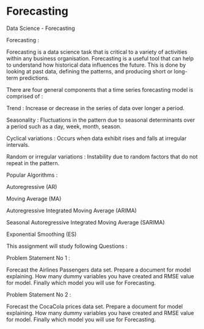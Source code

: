 # Forecasting

Data Science - Forecasting

Forecasting :

Forecasting is a data science task that is critical to a variety of activities within any business organisation. Forecasting is a useful tool that can help to understand how historical data influences the future. This is done by looking at past data, defining the patterns, and producing short or long-term predictions.

There are four general components that a time series forecasting model is comprised of :

Trend : Increase or decrease in the series of data over longer a period.

Seasonality : Fluctuations in the pattern due to seasonal determinants over a period such as a day, week, month, season.

Cyclical variations : Occurs when data exhibit rises and falls at irregular intervals.

Random or irregular variations : Instability due to random factors that do not repeat in the pattern.

Popular Algorithms :

Autoregressive (AR)

Moving Average (MA)

Autoregressive Integrated Moving Average (ARIMA)

Seasonal Autoregressive Integrated Moving Average (SARIMA)

Exponential Smoothing (ES)

This assignment will study following Questions :

Problem Statement No 1 :

Forecast the Airlines Passengers data set. Prepare a document for model explaining. How many dummy variables you have created and RMSE value for model. Finally which model you will use for Forecasting.

Problem Statement No 2 :

Forecast the CocaCola prices data set. Prepare a document for model explaining. How many dummy variables you have created and RMSE value for model. Finally which model you will use for Forecasting.


